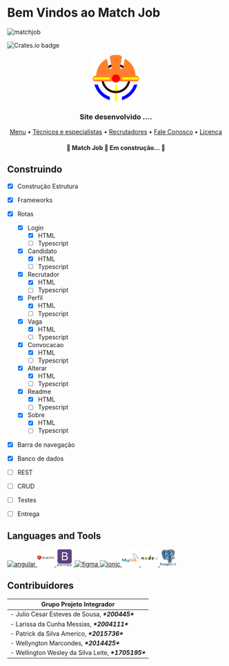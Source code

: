 # Bem Vindos ao Match Job

![matchjob](https://komarev.com/ghpvc/?username=matchjob&label=Profile%20views&color=0e75b6&style=flat)

<img alt="Crates.io badge" src="https://img.shields.io/badge/license-MIT%2FApache--2.0-blue">

<!-- ![logo](C:\Users\patri\Desktop\Trabalho Site\logo.png) -->
<p align="center"><img src="./src/assets/matchjob.png"></p>

<h3 align="center">Site desenvolvido ....</h3>

<p align="center">  <a href="#Menu">Menu</a> •  <a href="#Técnicos e especialistas">Técnicos e especialistas</a> •   <a href="#Recrutadores">Recrutadores</a> •   <a href="#Fale Conosco">Fale Conosco</a> •   <a href="#licenc-a">Licença</a> 

<h4 align="center">  🚧  Match Job 🚀 Em construção...  🚧 </h4>

## Construindo

- [x] Construção Estrutura
- [x] Frameworks
- [x] Rotas
  - [x] Login
    - [x] HTML
    - [ ] Typescript
  - [x] Candidato
    - [x] HTML
    - [ ] Typescript
  - [x] Recrutador
    - [x] HTML
    - [ ] Typescript
  - [x] Perfil
    - [x] HTML
    - [ ] Typescript
  - [x] Vaga
    - [x] HTML
    - [ ] Typescript
  - [x] Convocacao
    - [x] HTML
    - [ ] Typescript
  - [x] Alterar
    - [x] HTML
    - [ ] Typescript
  - [x] Readme
    - [x] HTML
    - [ ] Typescript
  - [x] Sobre
    - [x] HTML
    - [ ] Typescript
- [x] Barra de navegação
- [x] Banco de dados
- [ ] REST 
- [ ] CRUD
- [ ] Testes
- [ ] Entrega


## Languages and Tools

<p align="left"> <a href="https://angular.io" target="_blank"> <img src="https://angular.io/assets/images/logos/angular/angular.svg" alt="angular" width="40" height="40"/> </a> <a href="https://angular.io" target="_blank"> <img src="https://raw.githubusercontent.com/devicons/devicon/master/icons/angularjs/angularjs-original-wordmark.svg" alt="angularjs" width="40" height="40"/> </a> <a href="https://getbootstrap.com" target="_blank"> <img src="https://raw.githubusercontent.com/devicons/devicon/master/icons/bootstrap/bootstrap-plain-wordmark.svg" alt="bootstrap" width="40" height="40"/> </a> <a href="https://www.figma.com/" target="_blank"> <img src="https://www.vectorlogo.zone/logos/figma/figma-icon.svg" alt="figma" width="40" height="40"/> </a> <a href="https://ionicframework.com" target="_blank"> <img src="https://upload.wikimedia.org/wikipedia/commons/d/d1/Ionic_Logo.svg" alt="ionic" width="40" height="40"/> </a> <a href="https://www.mysql.com/" target="_blank"> <img src="https://raw.githubusercontent.com/devicons/devicon/master/icons/mysql/mysql-original-wordmark.svg" alt="mysql" width="40" height="40"/> </a> <a href="https://nodejs.org" target="_blank"> <img src="https://raw.githubusercontent.com/devicons/devicon/master/icons/nodejs/nodejs-original-wordmark.svg" alt="nodejs" width="40" height="40"/> </a> <a href="https://www.postgresql.org" target="_blank"> <img src="https://raw.githubusercontent.com/devicons/devicon/master/icons/postgresql/postgresql-original-wordmark.svg" alt="postgresql" width="40" height="40"/> </a> </p>

## Contribuidores

| **Grupo Projeto Integrador**                          |
| ----------------------------------------------------- |
| - Julio Cesar Esteves de Sousa, ***\*200445\****      |
| - Larissa  da Cunha Messias, ***\*2004111\****        |
| - Patrick da Silva Americo, ***\*2015736\****         |
| - Wellyngton Marcondes, ***\*2014425\****             |
| - Wellington Wesley da Silva Leite, ***\*1705195\**** |
